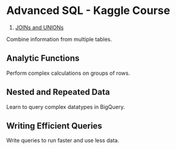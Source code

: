 # Advanced SQL - Kaggle Course

1. [JOINs and UNIONs](https://github.com/SantiagoCuello97/Advanced-SQL-Kaggle-Course/blob/main/part1-joins-and-unions.ipynb)

Combine information from multiple tables.

## Analytic Functions
Perform complex calculations on groups of rows.

## Nested and Repeated Data
Learn to query complex datatypes in BigQuery.

## Writing Efficient Queries
Write queries to run faster and use less data.
